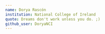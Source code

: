 ```yaml
---
name: Dorya Rascón
institution: National College of Ireland
quote: Dreams don't work unless you do. ;)
github_user: DoryaNCI
---
```


